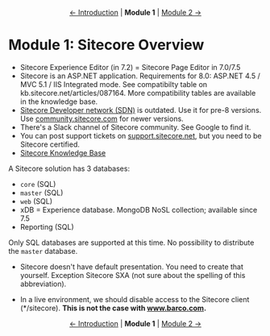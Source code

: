 <p align="center">
    <a href="introduction.md">← Introduction</a> | <strong>Module 1</strong> | <a href="module-2.md">Module 2 →</a>
</p>

# Module 1: Sitecore Overview

* Sitecore Experience Editor (in 7.2) = Sitecore Page Editor in 7.0/7.5
* Sitecore is an ASP.NET application. Requirements for 8.0: ASP.NET 4.5 / MVC 5.1 / IIS Integrated mode. See
  compatibilty table on kb.sitecore.net/articles/087164. More compatibility tables are available in the knowledge base.
* [Sitecore Developer network (SDN)][1] is outdated. Use it for pre-8 versions. Use [community.sitecore.com][2] for
  newer versions.
* There's a Slack channel of Sitecore community. See Google to find it.
* You can post support tickets on [support.sitecore.net][3], but you need to be Sitecore certified.
* [Sitecore Knowledge Base][4]

A Sitecore solution has 3 databases:
* `core` (SQL)
* `master` (SQL)
* `web` (SQL)
* xDB = Experience database. MongoDB NoSL collection; available since 7.5
* Reporting (SQL)

Only SQL databases are supported at this time. No possibility to distribute the `master` database.

* Sitecore doesn't have default presentation. You need to create that yourself. Exception Sitecore SXA (not sure about
  the spelling of this abbreviation).

* In a live environment, we should disable access to the Sitecore client (*/sitecore). **This is not the case with
  www.barco.com.**

[2]: https://sdn.sitecore.com
[1]: https://community.sitecore.com
[3]: http://support.sitecore.net
[4]: https://kb.sitecore.net

<p align="center">
    <a href="introduction.md">← Introduction</a> | <strong>Module 1</strong> | <a href="module-2.md">Module 2 →</a>
</p>
